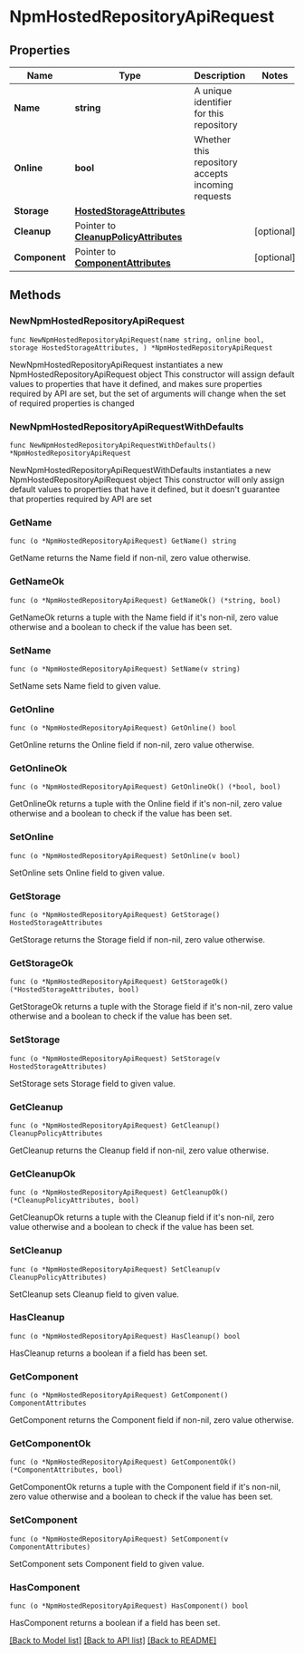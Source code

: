 # NpmHostedRepositoryApiRequest

## Properties

Name | Type | Description | Notes
------------ | ------------- | ------------- | -------------
**Name** | **string** | A unique identifier for this repository | 
**Online** | **bool** | Whether this repository accepts incoming requests | 
**Storage** | [**HostedStorageAttributes**](HostedStorageAttributes.md) |  | 
**Cleanup** | Pointer to [**CleanupPolicyAttributes**](CleanupPolicyAttributes.md) |  | [optional] 
**Component** | Pointer to [**ComponentAttributes**](ComponentAttributes.md) |  | [optional] 

## Methods

### NewNpmHostedRepositoryApiRequest

`func NewNpmHostedRepositoryApiRequest(name string, online bool, storage HostedStorageAttributes, ) *NpmHostedRepositoryApiRequest`

NewNpmHostedRepositoryApiRequest instantiates a new NpmHostedRepositoryApiRequest object
This constructor will assign default values to properties that have it defined,
and makes sure properties required by API are set, but the set of arguments
will change when the set of required properties is changed

### NewNpmHostedRepositoryApiRequestWithDefaults

`func NewNpmHostedRepositoryApiRequestWithDefaults() *NpmHostedRepositoryApiRequest`

NewNpmHostedRepositoryApiRequestWithDefaults instantiates a new NpmHostedRepositoryApiRequest object
This constructor will only assign default values to properties that have it defined,
but it doesn't guarantee that properties required by API are set

### GetName

`func (o *NpmHostedRepositoryApiRequest) GetName() string`

GetName returns the Name field if non-nil, zero value otherwise.

### GetNameOk

`func (o *NpmHostedRepositoryApiRequest) GetNameOk() (*string, bool)`

GetNameOk returns a tuple with the Name field if it's non-nil, zero value otherwise
and a boolean to check if the value has been set.

### SetName

`func (o *NpmHostedRepositoryApiRequest) SetName(v string)`

SetName sets Name field to given value.


### GetOnline

`func (o *NpmHostedRepositoryApiRequest) GetOnline() bool`

GetOnline returns the Online field if non-nil, zero value otherwise.

### GetOnlineOk

`func (o *NpmHostedRepositoryApiRequest) GetOnlineOk() (*bool, bool)`

GetOnlineOk returns a tuple with the Online field if it's non-nil, zero value otherwise
and a boolean to check if the value has been set.

### SetOnline

`func (o *NpmHostedRepositoryApiRequest) SetOnline(v bool)`

SetOnline sets Online field to given value.


### GetStorage

`func (o *NpmHostedRepositoryApiRequest) GetStorage() HostedStorageAttributes`

GetStorage returns the Storage field if non-nil, zero value otherwise.

### GetStorageOk

`func (o *NpmHostedRepositoryApiRequest) GetStorageOk() (*HostedStorageAttributes, bool)`

GetStorageOk returns a tuple with the Storage field if it's non-nil, zero value otherwise
and a boolean to check if the value has been set.

### SetStorage

`func (o *NpmHostedRepositoryApiRequest) SetStorage(v HostedStorageAttributes)`

SetStorage sets Storage field to given value.


### GetCleanup

`func (o *NpmHostedRepositoryApiRequest) GetCleanup() CleanupPolicyAttributes`

GetCleanup returns the Cleanup field if non-nil, zero value otherwise.

### GetCleanupOk

`func (o *NpmHostedRepositoryApiRequest) GetCleanupOk() (*CleanupPolicyAttributes, bool)`

GetCleanupOk returns a tuple with the Cleanup field if it's non-nil, zero value otherwise
and a boolean to check if the value has been set.

### SetCleanup

`func (o *NpmHostedRepositoryApiRequest) SetCleanup(v CleanupPolicyAttributes)`

SetCleanup sets Cleanup field to given value.

### HasCleanup

`func (o *NpmHostedRepositoryApiRequest) HasCleanup() bool`

HasCleanup returns a boolean if a field has been set.

### GetComponent

`func (o *NpmHostedRepositoryApiRequest) GetComponent() ComponentAttributes`

GetComponent returns the Component field if non-nil, zero value otherwise.

### GetComponentOk

`func (o *NpmHostedRepositoryApiRequest) GetComponentOk() (*ComponentAttributes, bool)`

GetComponentOk returns a tuple with the Component field if it's non-nil, zero value otherwise
and a boolean to check if the value has been set.

### SetComponent

`func (o *NpmHostedRepositoryApiRequest) SetComponent(v ComponentAttributes)`

SetComponent sets Component field to given value.

### HasComponent

`func (o *NpmHostedRepositoryApiRequest) HasComponent() bool`

HasComponent returns a boolean if a field has been set.


[[Back to Model list]](../README.md#documentation-for-models) [[Back to API list]](../README.md#documentation-for-api-endpoints) [[Back to README]](../README.md)


